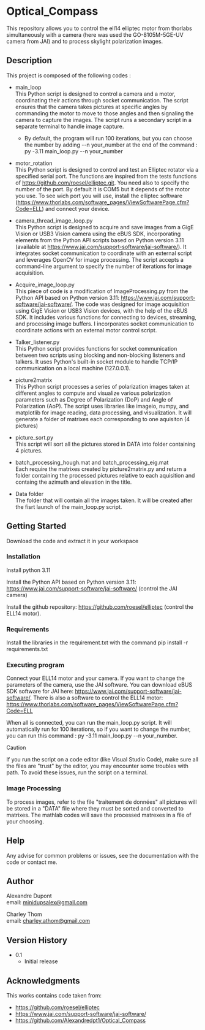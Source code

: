 # Optical_Compass
This repository allows you to control the ell14 elliptec motor from thorlabs simultaneously with a camera (here was used the GO-8105M-5GE-UV camera from JAI) and to process skylight polarization images.

## Description

This project is composed of the following codes :
* main_loop \
This Python script is designed to control a camera and a motor, coordinating their actions through socket communication. The script ensures that the camera takes pictures at specific angles by commanding the motor to move to those angles and then signaling the camera to capture the images. The script runs a secondary script in a separate terminal to handle image capture.
    * By default, the program will run 100 iterations, but you can choose the number by adding --n your_number at the end of the command : py -3.11 main_loop.py --n your_number

* motor_rotation \
This Python script is designed to control and test an Elliptec rotator via a specified serial port. The functions are inspired from the tests functions of https://github.com/roesel/elliptec.git. You need also to specify the number of the port. By default it is COM5 but it depends of the motor you use. To see wich port you will use, install the elliptec software (https://www.thorlabs.com/software_pages/ViewSoftwarePage.cfm?Code=ELL) and connect your device.

* camera_thread_image_loop.py \
This Python script is designed to acquire and save images from a GigE Vision or USB3 Vision camera using the eBUS SDK, incorporating elements from the Python API scripts based on Python version 3.11 (available at https://www.jai.com/support-software/jai-software/). It integrates socket communication to coordinate with an external script and leverages OpenCV for image processing. The script accepts a command-line argument to specify the number of iterations for image acquisition.

* Acquire_image_loop.py \
This piece of code is a modification of ImageProcessing.py from the Python API based on Python version 3.11: https://www.jai.com/support-software/jai-software/.
The code was designed for image acquisition using GigE Vision or USB3 Vision devices, with the help of the eBUS SDK. It includes various functions for connecting to devices, streaming, and processing image buffers. I incorporates socket communication to coordinate actions with an external motor control script.

* Talker_listener.py \
This Python script provides functions for socket communication between two scripts using blocking and non-blocking listeners and talkers. It uses Python's built-in socket module to handle TCP/IP communication on a local machine (127.0.0.1).

* picture2matrix \
This Python script processes a series of polarization images taken at different angles to compute and visualize various polarization parameters such as Degree of Polarization (DoP) and Angle of Polarization (AoP). The script uses libraries like imageio, numpy, and matplotlib for image reading, data processing, and visualization.
It will generate a folder of matrixes each corresponding to one aquisiton (4 pictures)

* picture_sort.py\
This script will sort all the pictures stored in DATA into folder containing 4 pictures.

* batch_processing_hough.mat and batch_processing_eig.mat\
Each require the matrixes created by picture2matrix.py and return a folder containing the processed pictures relative to each aquisition and containg the azimuth and elevation in the title.

* Data folder \
The folder that will contain all the images taken. It will be created after the fisrt launch of the main_loop.py script.

## Getting Started

Download the code and  extract it in your workspace

### Installation

Install python 3.11

Install the Python API based on Python version 3.11: https://www.jai.com/support-software/jai-software/ (control the JAI camera)

Install the github repository: https://github.com/roesel/elliptec (control the ELL14 motor).

### Requirements

Install the libraries in the requirement.txt with the command pip install -r requirements.txt

### Executing program

Connect your ELL14 motor and your camera. If you want to change the parameters of the camera, use the JAI software. You can download eBUS SDK software for JAI here: https://www.jai.com/support-software/jai-software/. There is also a software to control the ELL14 motor: https://www.thorlabs.com/software_pages/ViewSoftwarePage.cfm?Code=ELL

When all is connected, you can run the main_loop.py script. It will automatically run for 100 iterations, so if you want to change the number, you can run this command : py -3.11 main_loop.py --n your_number.

> [!CAUTION]
> If you run the script on a code editor (like Visual Studio Code), make sure all the files are "trust" by the editor, you may encounter some troubles with path. To avoid these issues, run the script on a terminal.

### Image Processing
To process images, refer to the file "traitement de données" all pictures will be stored in a "DATA" file where they must be sorted and converted to matrixes. The mathlab codes will save the processed matrexes in a file of your choosing. 
## Help
Any advise for common problems or issues, see the documentation with the code or contact me.

## Author
Alexandre Dupont\
email: minidupsalex@gmail.com

Charley Thom\
email: charley.athom@gmail.com

## Version History
* 0.1
    * Initial release

## Acknowledgments
This works contains code taken from:
* https://github.com/roesel/elliptec
* https://www.jai.com/support-software/jai-software/
* https://github.com/Alexandredpt1/Optical_Compass



